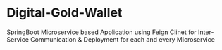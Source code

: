 # Digital-Gold-Wallet
SpringBoot Microservice based Application using Feign Clinet for Inter-Service Communication & Deployment for each and every Microservice
